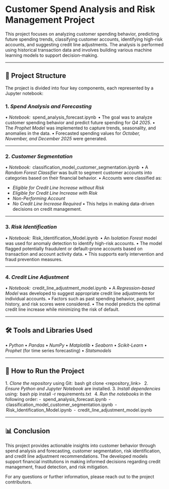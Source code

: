 # Customer Spend Analysis and Risk Management Project

This project focuses on analyzing customer spending behavior, predicting future spending trends, classifying customer accounts, identifying high-risk accounts, and suggesting credit line adjustments. The analysis is performed using historical transaction data and involves building various machine learning models to support decision-making.

---

## 📂 Project Structure

The project is divided into four key components, each represented by a Jupyter notebook:

### 1. *Spend Analysis and Forecasting*
•⁠  ⁠*Notebook:* ⁠ spend_analysis_forecast.ipynb ⁠
•⁠  ⁠The goal was to analyze customer spending behavior and predict future spending for *Q4 2025*.
•⁠  ⁠The *Prophet Model* was implemented to capture trends, seasonality, and anomalies in the data.
•⁠  ⁠Forecasted spending values for *October, November, and December 2025* were generated.

---

### 2. *Customer Segmentation*
•⁠  ⁠*Notebook:* ⁠ classification_model_customer_segmentation.ipynb ⁠
•⁠  ⁠A *Random Forest Classifier* was built to segment customer accounts into categories based on their financial behavior.
•⁠  ⁠Accounts were classified as: 
  - *Eligible for Credit Line Increase without Risk*
  - *Eligible for Credit Line Increase with Risk*
  - *Non-Performing Account*
  - *No Credit Line Increase Required*
•⁠  ⁠This helps in making data-driven decisions on credit management.

---

### 3. *Risk Identification*
•⁠  ⁠*Notebook:* ⁠ Risk_Identification_Model.ipynb ⁠
•⁠  ⁠An *Isolation Forest* model was used for anomaly detection to identify high-risk accounts.
•⁠  ⁠The model flagged potentially fraudulent or default-prone accounts based on transaction and account activity data.
•⁠  ⁠This supports early intervention and fraud prevention measures.

---

### 4. *Credit Line Adjustment*
•⁠  ⁠*Notebook:* ⁠ credit_line_adjustment_model.ipynb ⁠
•⁠  ⁠A *Regression-based Model* was developed to suggest appropriate credit line adjustments for individual accounts.
•⁠  ⁠Factors such as past spending behavior, payment history, and risk scores were considered.
•⁠  ⁠The model predicts the optimal credit line increase while minimizing the risk of default.

---

## 🛠️ Tools and Libraries Used

•⁠  ⁠*Python*
•⁠  ⁠*Pandas*
•⁠  ⁠*NumPy*
•⁠  ⁠*Matplotlib*
•⁠  ⁠*Seaborn*
•⁠  ⁠*Scikit-Learn*
•⁠  ⁠*Prophet* (for time series forecasting)
•⁠  ⁠*Statsmodels*

---

## 🚀 How to Run the Project

1.⁠ ⁠*Clone the repository* using Git:
    ⁠ bash
    git clone <repository_link>
     ⁠
2.⁠ ⁠*Ensure Python and Jupyter Notebook* are installed.
3.⁠ ⁠*Install dependencies* using:
    ⁠ bash
    pip install -r requirements.txt
     ⁠
4.⁠ ⁠*Run the notebooks* in the following order:
    - ⁠ spend_analysis_forecast.ipynb ⁠
    - ⁠ classification_model_customer_segmentation.ipynb ⁠
    - ⁠ Risk_Identification_Model.ipynb ⁠
    - ⁠ credit_line_adjustment_model.ipynb ⁠

---

## 📊 Conclusion

This project provides actionable insights into customer behavior through spend analysis and forecasting, customer segmentation, risk identification, and credit line adjustment recommendations. The developed models support financial institutions in making informed decisions regarding credit management, fraud detection, and risk mitigation.

For any questions or further information, please reach out to the project contributors.